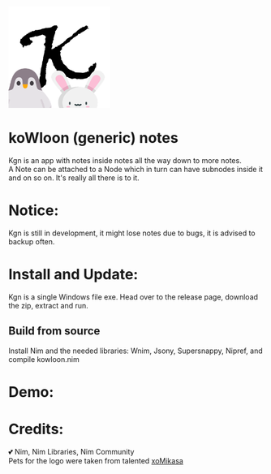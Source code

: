 ![This is an image](/gyoza/Untitled3.png)

# koWloon (generic) notes

Kgn is an app with notes inside notes all the way down to more notes. <br />
A Note can be attached to a Node which in turn can have subnodes inside it and on so on. It's really all there is to it.

# Notice:

Kgn is still in development, it might lose notes due to bugs, it is advised to backup often.


# Install and Update:

Kgn is a single Windows file exe. Head over to the release page, download the zip, extract and run.

## Build from source

Install Nim and the needed libraries: Wnim, Jsony, Supersnappy, Nipref, and compile kowloon.nim

# Demo:


# Credits:

💕 Nim, Nim Libraries, Nim Community <br />
 Pets for the logo were taken from talented [xoMikasa](https://emoji.gg/user/647561486712963101)